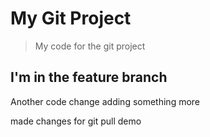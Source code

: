 # My Git Project
>My code for the git project
## I'm in the feature branch
  Another code change
adding something more


made changes for git pull demo